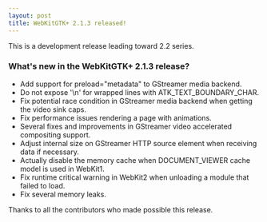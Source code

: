 ```yaml
---
layout: post
title: WebKitGTK+ 2.1.3 released!
---
```


This is a development release leading toward 2.2 series.

### What's new in the WebKitGTK+ 2.1.3 release?

 - Add support for preload="metadata" to GStreamer media backend.
 - Do not expose '\n' for wrapped lines with ATK_TEXT_BOUNDARY_CHAR.
 - Fix potential race condition in GStreamer media backend when
   getting the video sink caps.
 - Fix performance issues rendering a page with animations.
 - Several fixes and improvements in GStreamer video accelerated
   compositing support.
 - Adjust internal size on GStreamer HTTP source element when
   receiving data if necessary.
 - Actually disable the memory cache when DOCUMENT_VIEWER cache model
   is used in WebKit1.
 - Fix runtime critical warning in WebKit2 when unloading a module
   that failed to load.
 - Fix several memory leaks.

Thanks to all the contributors who made possible this release.